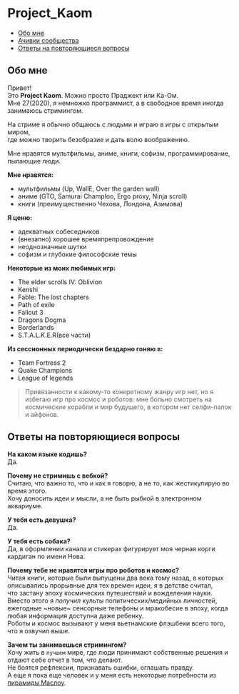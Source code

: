 # Project_Kaom

- [Обо мне](#обо-мне)
- [Ачивки сообщества](achievements.md)
- [Ответы на повторяющиеся вопросы](#ответы-на-повторяющиеся-вопросы)


## Обо мне
Привет!  
Это **Project Kaom**. Можно просто Праджект или Ка-Ом.  
Мне 27(2020), я немножко программист, а в свободное время иногда занимаюсь стримингом.

На стриме я обычно общаюсь с людьми и играю в игры с открытым миром,  
где можно творить безобразие и дать волю воображению.

Мне нравятся мультфильмы, аниме, книги, софизм, программирование, пылающие люди.

**Мне нравятся:**
- мультфильмы (Up, WallE, Over the garden wall)
- аниме (GTO, Samurai Champloo, Ergo proxy, Ninja scroll)
- книги (преимущественно Чехова, Лондона, Азимова)

**Я ценю:**
- адекватных собеседников
- (внезапно)  хорошее времяпрепровождение
- неоднозначные шутки
- софизм и глубокие философские темы


**Некоторые из моих любимых игр:**
- The elder scrolls IV: Oblivion
- Kenshi
- Fable: The lost chapters
- Path of exile
- Fallout 3
- Dragons Dogma
- Borderlands
- S.T.A.L.K.E.R(все части)

**Из сессионных периодически  бездарно гоняю в:**
- Team Fortress 2
- Quake Champions
- League of legends

> Привязанности к какому-то конкретному жанру игр нет, но я избегаю игр про космос и роботов: мне больно смотреть на космические корабли и мир будущего, в котором нет селфи-палок и айфонов.


## Ответы на повторяющиеся вопросы

**На каком языке кодишь?**  
Да.

**Почему не стримишь с вебкой?**  
Считаю, что важно то, что и как я говорю, а не то, как жестикулирую во время этого.  
Хочу доносить идеи и мысли, а не быть рыбкой в электронном аквариуме.

**У тебя есть девушка?**  
Да.

**У тебя есть собака?**  
Да, в оформлении канала и стикерах фигурирует моя черная корги кардиган по имени Нова.

**Почему тебе не нравятся игры про роботов и космос?**  
Читая книги, которые были выпущены два века тому назад, в которых описывались прорывные для тех времен идеи, я в детстве считал,  
что застану эпоху космических путешествий и вожделения науки.  
Вместо этого я *получил* культы политических/медийных личностей, ежегодные ~новые~ сенсорные телефоны и мракобесие в эпоху, когда любая информация доступна даже ребенку.  
Роботы и космос вызывают у меня вьетнамские флэшбеки всего того, что я озвучил выше.

**Зачем ты занимаешься стримингом?**  
Хочу жить в `лучшем` мире, где люди принимают собственные решения и отдают себе отчет в том, что делают.  
Не боятся рефлексии, признавать ошибки, оглашать правду.  
А еще я пока еще человек и у меня есть некоторые потребности из [пирамиды Маслоу](https://ru.wikipedia.org/wiki/%D0%9F%D0%B8%D1%80%D0%B0%D0%BC%D0%B8%D0%B4%D0%B0_%D0%BF%D0%BE%D1%82%D1%80%D0%B5%D0%B1%D0%BD%D0%BE%D1%81%D1%82%D0%B5%D0%B9_%D0%BF%D0%BE_%D0%9C%D0%B0%D1%81%D0%BB%D0%BE%D1%83).
